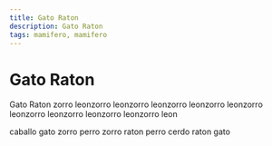 ```yaml
---
title: Gato Raton
description: Gato Raton
tags: mamifero, mamifero
---
```


# Gato Raton

Gato Raton zorro leonzorro leonzorro leonzorro leonzorro leonzorro leonzorro leonzorro leonzorro leonzorro leon

caballo gato zorro perro zorro raton perro cerdo raton gato